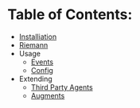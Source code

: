 Table of Contents:
==================
- [Installiation](install.md)
- [Riemann](riemann.md)
- Usage
    - [Events](events.md)
    - [Config](config.md)
- Extending
    - [Third Party Agents](thirdparty.md)
    - [Augments](augments.md)
